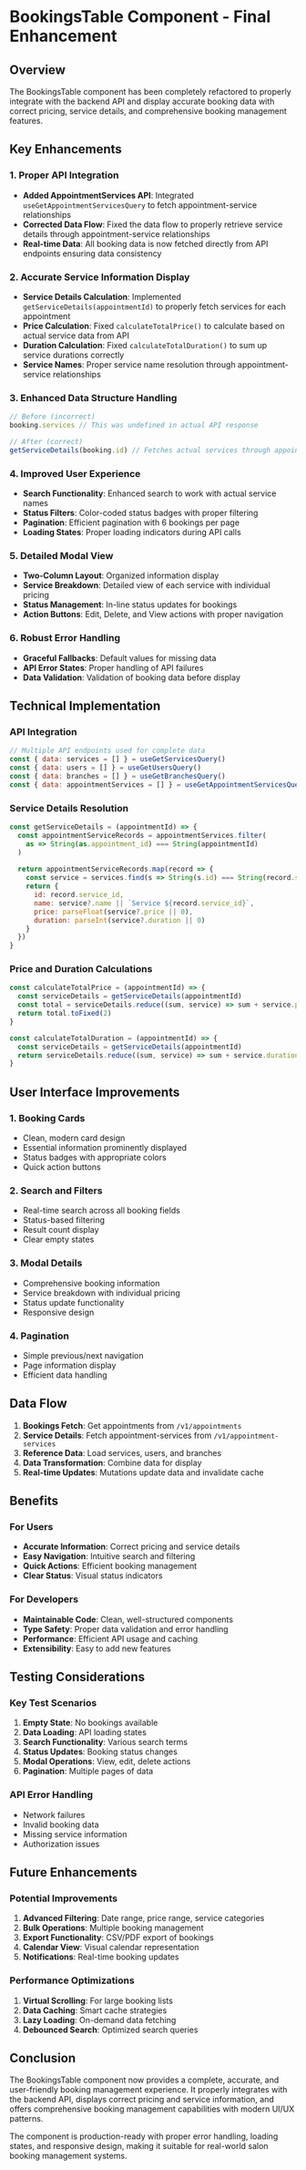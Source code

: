 # BookingsTable Component - Final Enhancement

## Overview
The BookingsTable component has been completely refactored to properly integrate with the backend API and display accurate booking data with correct pricing, service details, and comprehensive booking management features.

## Key Enhancements

### 1. **Proper API Integration**
- **Added AppointmentServices API**: Integrated `useGetAppointmentServicesQuery` to fetch appointment-service relationships
- **Corrected Data Flow**: Fixed the data flow to properly retrieve service details through appointment-service relationships
- **Real-time Data**: All booking data is now fetched directly from API endpoints ensuring data consistency

### 2. **Accurate Service Information Display**
- **Service Details Calculation**: Implemented `getServiceDetails(appointmentId)` to properly fetch services for each appointment
- **Price Calculation**: Fixed `calculateTotalPrice()` to calculate based on actual service data from API
- **Duration Calculation**: Fixed `calculateTotalDuration()` to sum up service durations correctly
- **Service Names**: Proper service name resolution through appointment-service relationships

### 3. **Enhanced Data Structure Handling**
```jsx
// Before (incorrect)
booking.services // This was undefined in actual API response

// After (correct)
getServiceDetails(booking.id) // Fetches actual services through appointment-services
```

### 4. **Improved User Experience**
- **Search Functionality**: Enhanced search to work with actual service names
- **Status Filters**: Color-coded status badges with proper filtering
- **Pagination**: Efficient pagination with 6 bookings per page
- **Loading States**: Proper loading indicators during API calls

### 5. **Detailed Modal View**
- **Two-Column Layout**: Organized information display
- **Service Breakdown**: Detailed view of each service with individual pricing
- **Status Management**: In-line status updates for bookings
- **Action Buttons**: Edit, Delete, and View actions with proper navigation

### 6. **Robust Error Handling**
- **Graceful Fallbacks**: Default values for missing data
- **API Error States**: Proper handling of API failures
- **Data Validation**: Validation of booking data before display

## Technical Implementation

### API Integration
```jsx
// Multiple API endpoints used for complete data
const { data: services = [] } = useGetServicesQuery()
const { data: users = [] } = useGetUsersQuery()
const { data: branches = [] } = useGetBranchesQuery()
const { data: appointmentServices = [] } = useGetAppointmentServicesQuery()
```

### Service Details Resolution
```jsx
const getServiceDetails = (appointmentId) => {
  const appointmentServiceRecords = appointmentServices.filter(
    as => String(as.appointment_id) === String(appointmentId)
  )
  
  return appointmentServiceRecords.map(record => {
    const service = services.find(s => String(s.id) === String(record.service_id))
    return {
      id: record.service_id,
      name: service?.name || `Service ${record.service_id}`,
      price: parseFloat(service?.price || 0),
      duration: parseInt(service?.duration || 0)
    }
  })
}
```

### Price and Duration Calculations
```jsx
const calculateTotalPrice = (appointmentId) => {
  const serviceDetails = getServiceDetails(appointmentId)
  const total = serviceDetails.reduce((sum, service) => sum + service.price, 0)
  return total.toFixed(2)
}

const calculateTotalDuration = (appointmentId) => {
  const serviceDetails = getServiceDetails(appointmentId)
  return serviceDetails.reduce((sum, service) => sum + service.duration, 0)
}
```

## User Interface Improvements

### 1. **Booking Cards**
- Clean, modern card design
- Essential information prominently displayed
- Status badges with appropriate colors
- Quick action buttons

### 2. **Search and Filters**
- Real-time search across all booking fields
- Status-based filtering
- Result count display
- Clear empty states

### 3. **Modal Details**
- Comprehensive booking information
- Service breakdown with individual pricing
- Status update functionality
- Responsive design

### 4. **Pagination**
- Simple previous/next navigation
- Page information display
- Efficient data handling

## Data Flow

1. **Bookings Fetch**: Get appointments from `/v1/appointments`
2. **Service Details**: Fetch appointment-services from `/v1/appointment-services`
3. **Reference Data**: Load services, users, and branches
4. **Data Transformation**: Combine data for display
5. **Real-time Updates**: Mutations update data and invalidate cache

## Benefits

### For Users
- **Accurate Information**: Correct pricing and service details
- **Easy Navigation**: Intuitive search and filtering
- **Quick Actions**: Efficient booking management
- **Clear Status**: Visual status indicators

### For Developers
- **Maintainable Code**: Clean, well-structured components
- **Type Safety**: Proper data validation and error handling
- **Performance**: Efficient API usage and caching
- **Extensibility**: Easy to add new features

## Testing Considerations

### Key Test Scenarios
1. **Empty State**: No bookings available
2. **Data Loading**: API loading states
3. **Search Functionality**: Various search terms
4. **Status Updates**: Booking status changes
5. **Modal Operations**: View, edit, delete actions
6. **Pagination**: Multiple pages of data

### API Error Handling
- Network failures
- Invalid booking data
- Missing service information
- Authorization issues

## Future Enhancements

### Potential Improvements
1. **Advanced Filtering**: Date range, price range, service categories
2. **Bulk Operations**: Multiple booking management
3. **Export Functionality**: CSV/PDF export of bookings
4. **Calendar View**: Visual calendar representation
5. **Notifications**: Real-time booking updates

### Performance Optimizations
1. **Virtual Scrolling**: For large booking lists
2. **Data Caching**: Smart cache strategies
3. **Lazy Loading**: On-demand data fetching
4. **Debounced Search**: Optimized search queries

## Conclusion

The BookingsTable component now provides a complete, accurate, and user-friendly booking management experience. It properly integrates with the backend API, displays correct pricing and service information, and offers comprehensive booking management capabilities with modern UI/UX patterns.

The component is production-ready with proper error handling, loading states, and responsive design, making it suitable for real-world salon booking management systems.
